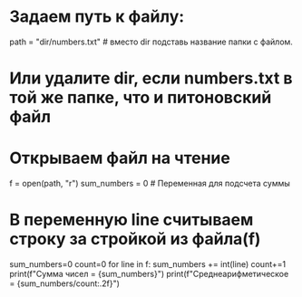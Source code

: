 # Задаем путь к файлу:
path = "dir/numbers.txt"  # вместо dir подставь название папки с файлом.
# Или удалите dir, если numbers.txt в той же папке, что и питоновский файл

# Открываем файл на чтение
f = open(path, "r")
sum_numbers = 0  # Переменная для подсчета суммы
# В переменную line считываем строку за стройкой из файла(f)
sum_numbers=0
count=0
for line in f:
    sum_numbers += int(line)
    count+=1
print(f"Сумма чисел = {sum_numbers}")
print(f"Среднеарифметическое = {sum_numbers/count:.2f}")
